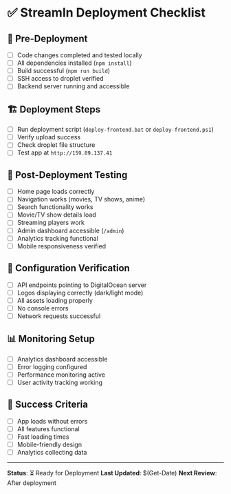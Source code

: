 # ✅ StreamIn Deployment Checklist

## 🚀 Pre-Deployment

- [ ] Code changes completed and tested locally
- [ ] All dependencies installed (`npm install`)
- [ ] Build successful (`npm run build`)
- [ ] SSH access to droplet verified
- [ ] Backend server running and accessible

## 🏗️ Deployment Steps

- [ ] Run deployment script (`deploy-frontend.bat` or `deploy-frontend.ps1`)
- [ ] Verify upload success
- [ ] Check droplet file structure
- [ ] Test app at `http://159.89.137.41`

## 🧪 Post-Deployment Testing

- [ ] Home page loads correctly
- [ ] Navigation works (movies, TV shows, anime)
- [ ] Search functionality works
- [ ] Movie/TV show details load
- [ ] Streaming players work
- [ ] Admin dashboard accessible (`/admin`)
- [ ] Analytics tracking functional
- [ ] Mobile responsiveness verified

## 🔧 Configuration Verification

- [ ] API endpoints pointing to DigitalOcean server
- [ ] Logos displaying correctly (dark/light mode)
- [ ] All assets loading properly
- [ ] No console errors
- [ ] Network requests successful

## 📊 Monitoring Setup

- [ ] Analytics dashboard accessible
- [ ] Error logging configured
- [ ] Performance monitoring active
- [ ] User activity tracking working

## 🎯 Success Criteria

- [ ] App loads without errors
- [ ] All features functional
- [ ] Fast loading times
- [ ] Mobile-friendly design
- [ ] Analytics collecting data

---

**Status**: ⏳ Ready for Deployment
**Last Updated**: $(Get-Date)
**Next Review**: After deployment
